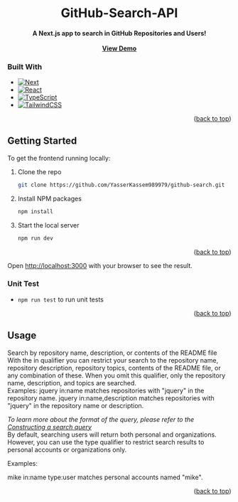 <!-- Improved compatibility of back to top link: See: https://github.com/othneildrew/Best-README-Template/pull/73 -->

<a name="readme-top"></a>

<!--
*** Thanks for checking out the Best-README-Template. If you have a suggestion
*** that would make this better, please fork the repo and create a pull request
*** or simply open an issue with the tag "enhancement".
*** Don't forget to give the project a star!
*** Thanks again! Now go create something AMAZING! :D
-->

<!-- PROJECT LOGO -->
<div align="center">
  <h1 align="center">GitHub-Search-API</h1>
  <h4 align="center">
    A Next.js app to search in GitHub Repositories and Users!
    <br />
    <br/>
    <a href="https://github-search-api-opal.vercel.app/">View Demo</a>
  </h4>

</div>

### Built With

- [![Next][next.js]][next-url]
- [![React][react.js]][react-url]
- [![TypeScript][typescript]][typescript-url]
- [![TailwindCSS][tailwindcss]][tailwind-url]

<p align="right">(<a href="#readme-top">back to top</a>)</p>

<!-- GETTING STARTED -->

## Getting Started

To get the frontend running locally:

1. Clone the repo
   ```sh
   git clone https://github.com/YasserKassem989979/github-search.git
   ```
2. Install NPM packages
   ```sh
   npm install
   ```
3. Start the local server
   ```sh
   npm run dev
   ```

<p align="right">(<a href="#readme-top">back to top</a>)</p>

Open [http://localhost:3000](http://localhost:3000) with your browser to see the result.

### Unit Test

- `npm run test` to run unit tests

<p align="right">(<a href="#readme-top">back to top</a>)</p>

<!-- USAGE EXAMPLES -->

## Usage

Search by repository name, description, or contents of the README file
With the in qualifier you can restrict your search to the repository name, repository description, repository topics, contents of the README file, or any combination of these. When you omit this qualifier, only the repository name, description, and topics are searched.
<br />
Examples:
jquery in:name matches repositories with "jquery" in the repository name.
jquery in:name,description matches repositories with "jquery" in the repository name or description.

_To learn more about the format of the query, please refer to the [Constructing a search query](https://docs.github.com/en/search-github/searching-on-github/searching-for-repositories)_
<br/>
By default, searching users will return both personal and organizations. However, you can use the type qualifier to restrict search results to personal accounts or organizations only.

Examples:

mike in:name type:user matches personal accounts named "mike".

<p align="right">(<a href="#readme-top">back to top</a>)</p>

<!-- MARKDOWN LINKS & IMAGES -->
<!-- https://www.markdownguide.org/basic-syntax/#reference-style-links -->

[product-screenshot]: src/assets/screenshot.png
[next.js]: https://img.shields.io/badge/next.js-000000?style=for-the-badge&logo=nextdotjs&logoColor=white
[next-url]: https://nextjs.org/
[react.js]: https://img.shields.io/badge/React-20232A?style=for-the-badge&logo=react&logoColor=61DAFB
[react-url]: https://reactjs.org/
[typescript]: https://img.shields.io/badge/typescript-000000?style=for-the-badge&logo=typescript&logoColor=white
[typescript-url]: https://www.typescriptlang.org/
[tailwindcss]: https://img.shields.io/badge/tailwind%20css-000000?style=for-the-badge&logo=tailwindcss&logoColor=sky
[tailwind-url]: https://tailwindcss.com/
